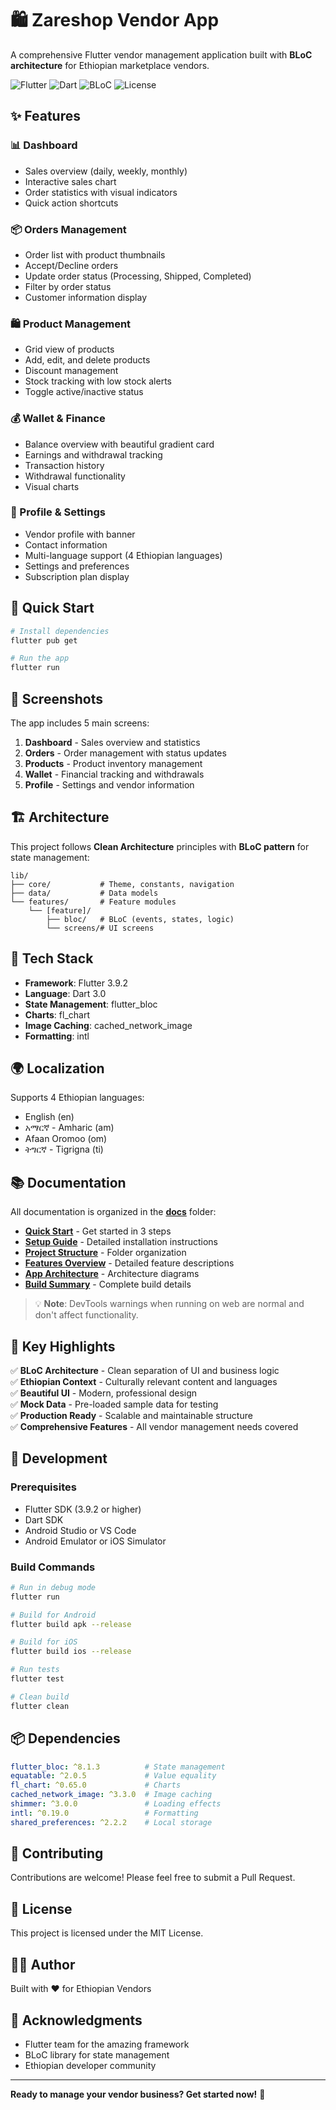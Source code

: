 # 🛍️ Zareshop Vendor App

A comprehensive Flutter vendor management application built with **BLoC architecture** for Ethiopian marketplace vendors.

![Flutter](https://img.shields.io/badge/Flutter-3.9.2-blue)
![Dart](https://img.shields.io/badge/Dart-3.0-blue)
![BLoC](https://img.shields.io/badge/State%20Management-BLoC-purple)
![License](https://img.shields.io/badge/License-MIT-green)

## ✨ Features

### 📊 Dashboard
- Sales overview (daily, weekly, monthly)
- Interactive sales chart
- Order statistics with visual indicators
- Quick action shortcuts

### 📦 Orders Management
- Order list with product thumbnails
- Accept/Decline orders
- Update order status (Processing, Shipped, Completed)
- Filter by order status
- Customer information display

### 🛍️ Product Management
- Grid view of products
- Add, edit, and delete products
- Discount management
- Stock tracking with low stock alerts
- Toggle active/inactive status

### 💰 Wallet & Finance
- Balance overview with beautiful gradient card
- Earnings and withdrawal tracking
- Transaction history
- Withdrawal functionality
- Visual charts

### 👤 Profile & Settings
- Vendor profile with banner
- Contact information
- Multi-language support (4 Ethiopian languages)
- Settings and preferences
- Subscription plan display

## 🚀 Quick Start

```bash
# Install dependencies
flutter pub get

# Run the app
flutter run
```

## 📱 Screenshots

The app includes 5 main screens:
1. **Dashboard** - Sales overview and statistics
2. **Orders** - Order management with status updates
3. **Products** - Product inventory management
4. **Wallet** - Financial tracking and withdrawals
5. **Profile** - Settings and vendor information

## 🏗️ Architecture

This project follows **Clean Architecture** principles with **BLoC pattern** for state management:

```
lib/
├── core/           # Theme, constants, navigation
├── data/           # Data models
└── features/       # Feature modules
    └── [feature]/
        ├── bloc/   # BLoC (events, states, logic)
        └── screens/# UI screens
```

## 🎨 Tech Stack

- **Framework**: Flutter 3.9.2
- **Language**: Dart 3.0
- **State Management**: flutter_bloc
- **Charts**: fl_chart
- **Image Caching**: cached_network_image
- **Formatting**: intl

## 🌍 Localization

Supports 4 Ethiopian languages:
- English (en)
- አማርኛ - Amharic (am)
- Afaan Oromoo (om)
- ትግርኛ - Tigrigna (ti)

## 📚 Documentation

All documentation is organized in the **[docs](docs/)** folder:

- **[Quick Start](docs/QUICK_START.md)** - Get started in 3 steps
- **[Setup Guide](docs/SETUP_GUIDE.md)** - Detailed installation instructions
- **[Project Structure](docs/PROJECT_STRUCTURE.md)** - Folder organization
- **[Features Overview](docs/FEATURES_OVERVIEW.md)** - Detailed feature descriptions
- **[App Architecture](docs/APP_ARCHITECTURE.md)** - Architecture diagrams
- **[Build Summary](docs/BUILD_SUMMARY.md)** - Complete build details

> 💡 **Note**: DevTools warnings when running on web are normal and don't affect functionality.

## 🎯 Key Highlights

✅ **BLoC Architecture** - Clean separation of UI and business logic  
✅ **Ethiopian Context** - Culturally relevant content and languages  
✅ **Beautiful UI** - Modern, professional design  
✅ **Mock Data** - Pre-loaded sample data for testing  
✅ **Production Ready** - Scalable and maintainable structure  
✅ **Comprehensive Features** - All vendor management needs covered  

## 🔧 Development

### Prerequisites
- Flutter SDK (3.9.2 or higher)
- Dart SDK
- Android Studio or VS Code
- Android Emulator or iOS Simulator

### Build Commands

```bash
# Run in debug mode
flutter run

# Build for Android
flutter build apk --release

# Build for iOS
flutter build ios --release

# Run tests
flutter test

# Clean build
flutter clean
```

## 📦 Dependencies

```yaml
flutter_bloc: ^8.1.3          # State management
equatable: ^2.0.5             # Value equality
fl_chart: ^0.65.0             # Charts
cached_network_image: ^3.3.0  # Image caching
shimmer: ^3.0.0               # Loading effects
intl: ^0.19.0                 # Formatting
shared_preferences: ^2.2.2    # Local storage
```

## 🤝 Contributing

Contributions are welcome! Please feel free to submit a Pull Request.

## 📄 License

This project is licensed under the MIT License.

## 👨‍💻 Author

Built with ❤️ for Ethiopian Vendors

## 🙏 Acknowledgments

- Flutter team for the amazing framework
- BLoC library for state management
- Ethiopian developer community

---

**Ready to manage your vendor business? Get started now!** 🚀

